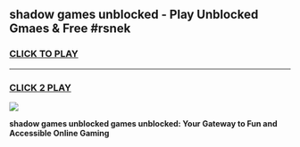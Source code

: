 
## shadow games unblocked - Play Unblocked Gmaes & Free #rsnek
<h3>
<a href="https://premium.freeplayer.one?title=shadow_games_unblocked&ref=01M">CLICK TO PLAY</a></h3>
<hr>

<h3>
<a href="https://premium.freeplayer.one?title=shadow_games_unblocked&ref=01M">CLICK 2 PLAY</a>
  
</h3>

<a href="https://premium.freeplayer.one?title=shadow_games_unblocked&ref=01M"><img src="https://clearcache.store/games.png"></a>


**shadow games unblocked games unblocked: Your Gateway to Fun and Accessible Online Gaming**
